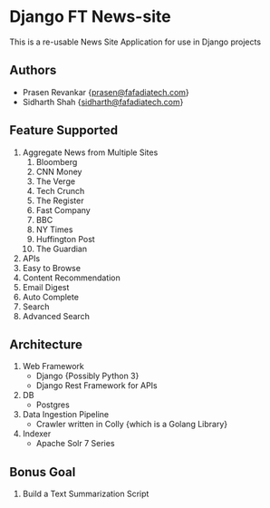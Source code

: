 # Django FT News-site

This is a re-usable News Site Application for use in Django projects

## Authors

- Prasen Revankar {prasen@fafadiatech.com}
- Sidharth Shah {sidharth@fafadiatech.com}

## Feature Supported

1. Aggregate News from Multiple Sites
    1. Bloomberg
    1. CNN Money
    1. The Verge
    1. Tech Crunch
    1. The Register
    1. Fast Company
    1. BBC
    1. NY Times
    1. Huffington Post
    1. The Guardian
1. APIs
1. Easy to Browse
1. Content Recommendation
1. Email Digest
1. Auto Complete
1. Search
1. Advanced Search

## Architecture

1. Web Framework
    - Django {Possibly Python 3}
    - Django Rest Framework for APIs
1. DB
    - Postgres
1. Data Ingestion Pipeline
    - Crawler written in Colly {which is a Golang Library}
1. Indexer
    - Apache Solr 7 Series

## Bonus Goal

1. Build a Text Summarization Script